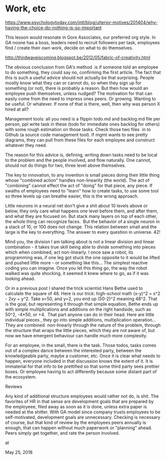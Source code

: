 # Work, etc
https://www.psychologytoday.com/intl/blog/ulterior-motives/201404/why-having-the-choice-do-nothing-is-so-important

This lesson would resonate in Gore Associates, our preferred org style. In GA noone has a boss, leaders need to recruit followers per task, employees find / create their own work, decide on what to do themselves.

http://thirdwaveiscoming.blogspot.be/2012/05/fabric-of-creativity.html

The obvious conclusion from GA's method  is if someone told an employee to do something, they could say no, confirming the first article. The fact that this is such a useful advice should not actually be that surprising. People mostly know what they can or cannot do, so when they sign up for something (or not), there is probably a reason. But then how would an employee push themselves, unless nudged? The motivation for that can easily come from the need to impress ones peers. Or growing. Wanting to be useful. Or whatever. If none of that is there, well, then why was person X hired at all?

Management tools: all you need is a flippin todo.md and backlog.md file per person, ppl write task in these (todo for immediate ones backlog for others) with some rough estimation on those tasks. Check those two files  in to Github (a source code management tool). If mgmt wants to see pretty diagrams, they can pull from these files for each employee and construct whatever they need.

The reason for this advice is, defining, writing down tasks need to be local to the problem and the people involved, and flow naturally. One cannot, should not do things for two, three level above themselves.

The key to innovation, to any invention is small pieces doing their little thing whose "combined action" handles non-linearity (the world). The act of "combining" cannot effect the act of "doing" for that piece, any piece. If swaths of employees need to "learn" how to create tasks, to use some tool so three levels up can breathe easier, this is the wrong approach.

Little neurons in a neural net don't give a shit about 10 levels above or below, they only care what happens one level before them, and after them, and what they are focused on. But stack many layers on top of each other, the whole thing can recognize faces.  But the behavior of a single neuron in a stack of 10, or 100 does not change. This relation between small and the large is the key to everything. The answer to every question in universe. 42!

Mind you, the division I am talking about is not a linear division and linear combination - it takes true skill being able to divide something into pieces which when combined, act non-linearly. I once saw a robot, its programming was, if one leg got stuck the one opposite to it would be lifted and pushed little more - or something like this... The simplest reactive coding you can imagine. Once you let this thing go, the way the robot walked was quite shocking, it seemed it knew where to go, as if it was looking ahead.

Or in a previous post I shared the trick scientist Hans Bethe used to calculate the square of 48. Here is our trick: high-school math (x-y)^2 = x^2 - 2xy + y^2. Take x=50, and y=2, you end up (50-2)^2 meaning 48^2. That is the goal, but representing it through that simple equation, Bethe ends up with simple multiplications and additions on the right handside, such as 50^2, -4*50, or +4.  That part anyone can do in their head. Here are little individual pieces , they go into simple additions, multiplication operation... They are combined  non-linearly through the nature of the problem, through the structure that wraps the little pieces, which they are not aware of, but now we have emergent behaviour can handle much more complexity.

For an employee, in the small, there is the task. Those todos, tasks comes out of a complex dance between the interested party, between the knowledgeable party, maybe a customer, etc. Once it is clear what needs to happen, everyone included in that discussion knows the extent of it. It is immaterial for that info to be prettified so that some third party sees prettier boxes. Or employee having to act differently because some distant part of the ecosystem.

Reviews

Any kind of additional structure employees would rather not do, is shit. The favorites of HR in that sense are development goals that are prepared by the employeee, filed away as soon as it is done, unless extra paper is needed at the shitter. With GA model since company trusts employees to be self-motivated, development goals are unnecessary. Checking is necessary of course, but that kind of review by the employees peers annually is enough, that can happen without much paperwork or "planning" ahead. Peers simply get together, and rate the person involved. 







at

May 25, 2018















